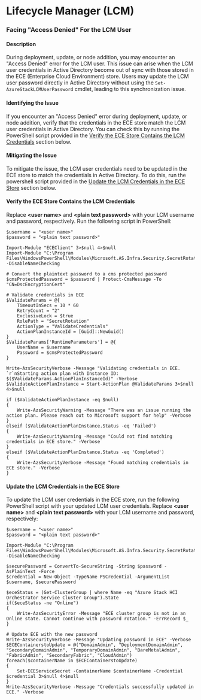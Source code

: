 # Lifecycle Manager (LCM)

### Facing "Access Denied" For the LCM User

#### Description 
During deployment, update, or node addition, you may encounter an "Access Denied" error for the LCM user. This issue can arise when the LCM user credentials in Active Directory become out of sync with those stored in the ECE (Enterprise Cloud Environment) store. Users may update the LCM user password directly in Active Directory without using the `Set-AzureStackLCMUserPassword` cmdlet, leading to this synchronization issue.

#### Identifying the Issue
If you encounter an "Access Denied" error during deployment, update, or node addition, verify that the credentials in the ECE store match the LCM user credentials in Active Directory. You can check this by running the PowerShell script provided in the [Verify the ECE Store Contains the LCM Credentials](#Verify-the-ECE-Store-Contains-the-LCM-Credentials) section below.

#### Mitigating the Issue
To mitigate the issue, the LCM user credentials need to be updated in the ECE store to match the credentials in Active Directory. To do this, run the powershell script provided in the [Update the LCM Credentials in the ECE Store](#Update-the-LCM-Credentials-in-the-ECE-Store) section below.

#### Verify the ECE Store Contains the LCM Credentials
Replace **\<user name\>** and **\<plain text password\>** with your LCM username and password, respectively. Run the following script in PowerShell:

```
$username = "<user name>"
$password = "<plain text password>"

Import-Module "ECEClient" 3>$null 4>$null
Import-Module "C:\Program Files\WindowsPowerShell\Modules\Microsoft.AS.Infra.Security.SecretRotation\Microsoft.AS.Infra.Security.ActionPlanExecution.psm1" -DisableNameChecking

# Convert the plaintext password to a cms protected password
$cmsProtectedPassword = $password | Protect-CmsMessage -To "CN=DscEncryptionCert"

# Validate credentials in ECE
$ValidateParams = @{
    TimeoutInSecs = 10 * 60
    RetryCount = "2"
    ExclusiveLock = $true
    RolePath = "SecretRotation"
    ActionType = "ValidateCredentials"
    ActionPlanInstanceId = [Guid]::NewGuid()
}
$ValidateParams['RuntimeParameters'] = @{
    UserName = $username
    Password = $cmsProtectedPassword
}

Write-AzsSecurityVerbose -Message "Validating credentials in ECE. `r`nStarting action plan with Instance ID: $($ValidateParams.ActionPlanInstanceId)" -Verbose
$ValidateActionPlanInstance = Start-ActionPlan @ValidateParams 3>$null 4>$null

if ($ValidateActionPlanInstance -eq $null)
{
    Write-AzsSecurityWarning -Message "There was an issue running the action plan. Please reach out to Microsoft support for help" -Verbose
}
elseif ($ValidateActionPlanInstance.Status -eq 'Failed')
{
    Write-AzsSecurityWarning -Message "Could not find matching credentials in ECE store." -Verbose
}
elseif ($ValidateActionPlanInstance.Status -eq 'Completed')
{
    Write-AzsSecurityVerbose -Message "Found matching credentials in ECE store." -Verbose
}
```

#### Update the LCM Credentials in the ECE Store
To update the LCM user credentials in the ECE store, run the following PowerShell script with your updated LCM user credentials. Replace **\<user name\>** and **\<plain text password\>** with your LCM username and password, respectively:
```
$username = "<user name>"
$password = "<plain text password>"

Import-Module "C:\Program Files\WindowsPowerShell\Modules\Microsoft.AS.Infra.Security.SecretRotation\PasswordUtilities.psm1" -DisableNameChecking

$securePassword = ConvertTo-SecureString -String $password -AsPlainText -Force
$credential = New-Object -TypeName PSCredential -ArgumentList $username, $securePassword

$eceStatus = (Get-ClusterGroup | where Name -eq "Azure Stack HCI Orchestrator Service Cluster Group").State
if($eceStatus -ne "Online")
{
    Write-AzsSecurityError -Message "ECE cluster group is not in an Online state. Cannot continue with password rotation." -ErrRecord $_
}

# Update ECE with the new password
Write-AzsSecurityVerbose -Message "Updating password in ECE" -Verbose
$ECEContainerstoUpdate = @("DomainAdmin", "DeploymentDomainAdmin", "SecondaryDomainAdmin", "TemporaryDomainAdmin", "BareMetalAdmin", "FabricAdmin", "SecondaryFabric", "CloudAdmin")
foreach($containerName in $ECEContainerstoUpdate)
{
    Set-ECEServiceSecret -ContainerName $containerName -Credential $credential 3>$null 4>$null
}
Write-AzsSecurityVerbose -Message "Credentials successfully updated in ECE." -Verbose
```